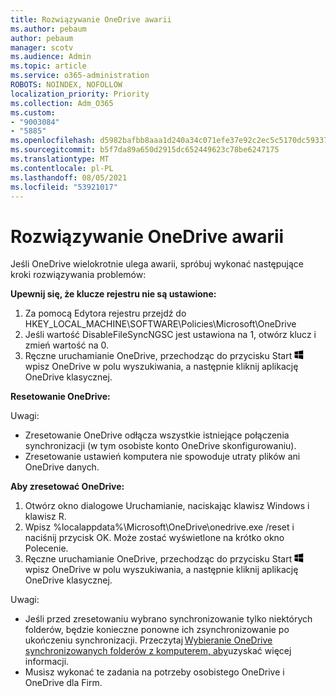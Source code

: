 ```yaml
---
title: Rozwiązywanie OneDrive awarii
ms.author: pebaum
author: pebaum
manager: scotv
ms.audience: Admin
ms.topic: article
ms.service: o365-administration
ROBOTS: NOINDEX, NOFOLLOW
localization_priority: Priority
ms.collection: Adm_O365
ms.custom:
- "9003084"
- "5885"
ms.openlocfilehash: d5982bafbb8aaa1d240a34c071efe37e92c2ec5c5170dc59337df9a5435e22e1
ms.sourcegitcommit: b5f7da89a650d2915dc652449623c78be6247175
ms.translationtype: MT
ms.contentlocale: pl-PL
ms.lasthandoff: 08/05/2021
ms.locfileid: "53921017"
---
```

# <a name="troubleshoot-onedrive-crashes"></a>Rozwiązywanie OneDrive awarii

Jeśli OneDrive wielokrotnie ulega awarii, spróbuj wykonać następujące kroki rozwiązywania problemów:

**Upewnij się, że klucze rejestru nie są ustawione:**

1. Za pomocą Edytora rejestru przejdź do HKEY_LOCAL_MACHINE\SOFTWARE\Policies\Microsoft\OneDrive
2. Jeśli wartość DisableFileSyncNGSC jest ustawiona na 1, otwórz klucz i zmień wartość na 0.
3. Ręczne uruchamianie OneDrive, przechodząc do przycisku Start ![Naciśnij klawisz Windows główne](data:image/png;base64,iVBORw0KGgoAAAANSUhEUgAAABEAAAAOCAYAAADJ7fe0AAAAAXNSR0IArs4c6QAAAARnQU1BAACxjwv8YQUAAAAJcEhZcwAADsQAAA7EAZUrDhsAAADxSURBVDhPY/wPBAx4wR+Gd6/fM7x9/ZTh9ZuXDGdPnWE4tH0rw/UHDxlaVp9kCDCSYWABKfv35wfD+/cfGV4+fcLw5uVjhlOXzzFsX/qWYebmZAZPWWOGO2DD8ACQS9Y3e4Bcg4Y9/t94fPa/CoY4Aq8/+xik/T8TkEMxGDyGgANWwSqeobvbGSyAADIM3BwCDKXd3QyfoCLoQEGAA0xTxSWjsYMJwLHjkruU4UXSJ4YnT54x3Dh/luHmjfMMmw9wMjCDlRAGBDPgjy8fGT5//8rw9P4Thge3zzNcvXmDYevmfQzXb1xlmH/0ATADyjAAAKdWkD3ZSwNeAAAAAElFTkSuQmCC)wpisz OneDrive w polu wyszukiwania, a następnie kliknij aplikację OneDrive klasycznej.

**Resetowanie OneDrive:**

Uwagi:

- Zresetowanie OneDrive odłącza wszystkie istniejące połączenia synchronizacji (w tym osobiste konto OneDrive skonfigurowaniu).
- Zresetowanie ustawień komputera nie spowoduje utraty plików ani OneDrive danych.

**Aby zresetować OneDrive:**

1. Otwórz okno dialogowe Uruchamianie, naciskając klawisz Windows i klawisz R.
2. Wpisz %localappdata%\Microsoft\OneDrive\onedrive.exe /reset i naciśnij przycisk OK. Może zostać wyświetlone na krótko okno Polecenie.
3. Ręczne uruchamianie OneDrive, przechodząc do przycisku Start ![Naciśnij klawisz Windows główne](data:image/png;base64,iVBORw0KGgoAAAANSUhEUgAAABEAAAAOCAYAAADJ7fe0AAAAAXNSR0IArs4c6QAAAARnQU1BAACxjwv8YQUAAAAJcEhZcwAADsQAAA7EAZUrDhsAAADxSURBVDhPY/wPBAx4wR+Gd6/fM7x9/ZTh9ZuXDGdPnWE4tH0rw/UHDxlaVp9kCDCSYWABKfv35wfD+/cfGV4+fcLw5uVjhlOXzzFsX/qWYebmZAZPWWOGO2DD8ACQS9Y3e4Bcg4Y9/t94fPa/CoY4Aq8/+xik/T8TkEMxGDyGgANWwSqeobvbGSyAADIM3BwCDKXd3QyfoCLoQEGAA0xTxSWjsYMJwLHjkruU4UXSJ4YnT54x3Dh/luHmjfMMmw9wMjCDlRAGBDPgjy8fGT5//8rw9P4Thge3zzNcvXmDYevmfQzXb1xlmH/0ATADyjAAAKdWkD3ZSwNeAAAAAElFTkSuQmCC)wpisz OneDrive w polu wyszukiwania, a następnie kliknij aplikację OneDrive klasycznej.

Uwagi:

- Jeśli przed zresetowaniu wybrano synchronizowanie tylko niektórych folderów, będzie konieczne ponowne ich zsynchronizowanie po ukończeniu synchronizacji. Przeczytaj [Wybieranie OneDrive synchronizowanych folderów z komputerem, aby](https://support.office.com/article/98b8b011-8b94-419b-aa95-a14ff2415e85)uzyskać więcej   informacji.
- Musisz wykonać te zadania na potrzeby osobistego OneDrive i OneDrive dla Firm.
